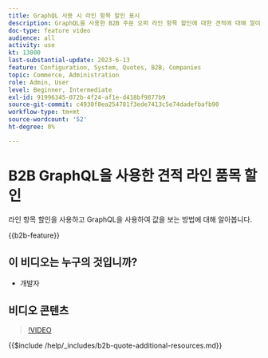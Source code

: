 ```yaml
---
title: GraphQL 사용 시 라인 항목 할인 표시
description: GraphQL을 사용한 B2B 주문 오퍼 라인 항목 할인에 대한 견적에 대해 알아봅니다.
doc-type: feature video
audience: all
activity: use
kt: 13800
last-substantial-update: 2023-6-13
feature: Configuration, System, Quotes, B2B, Companies
topic: Commerce, Administration
role: Admin, User
level: Beginner, Intermediate
exl-id: 91996345-072b-4f24-af1e-d418bf9877b9
source-git-commit: c4930f8ea254781f3ede7413c5e74dadefbafb90
workflow-type: tm+mt
source-wordcount: '52'
ht-degree: 0%

---
```


# B2B GraphQL을 사용한 견적 라인 품목 할인

라인 항목 할인을 사용하고 GraphQL을 사용하여 값을 보는 방법에 대해 알아봅니다.

{{b2b-feature}}

## 이 비디오는 누구의 것입니까?

- 개발자

## 비디오 콘텐츠

>[!VIDEO](https://video.tv.adobe.com/v/3420419?learn=on)

{{$include /help/_includes/b2b-quote-additional-resources.md}}

